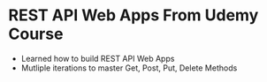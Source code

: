 # REST API Web Apps From Udemy Course
- Learned how to build REST API Web Apps
- Mutliple iterations to master Get, Post, Put, Delete Methods
